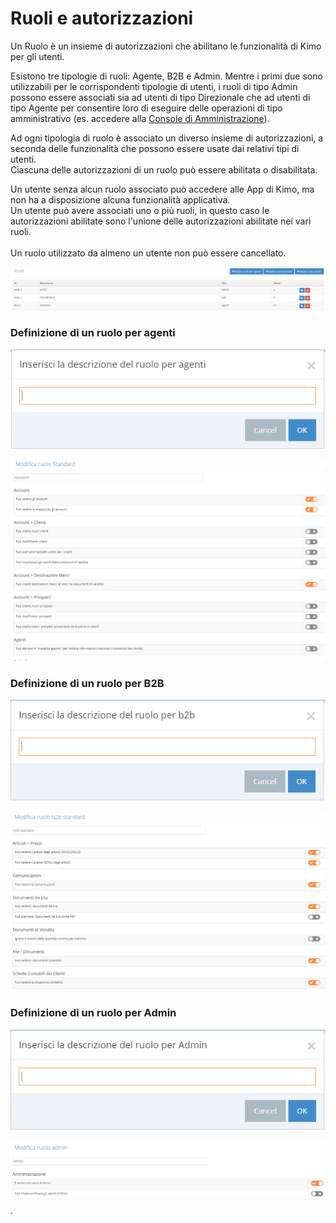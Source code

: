 # Ruoli e autorizzazioni

Un Ruolo è un insieme di autorizzazioni che abilitano le funzionalità di Kimo per gli utenti.

Esistono tre tipologie di ruoli: Agente, B2B e Admin. Mentre i primi due sono utilizzabili per le corrispondenti tipologie di utenti, i ruoli di tipo Admin possono essere associati sia ad utenti di tipo Direzionale che ad utenti di tipo Agente per consentire loro di eseguire delle operazioni di tipo amministrativo (es. accedere alla [Console di Amministrazione](../introduzione/moduli/console-admin.md)).

Ad ogni tipologia di ruolo è associato un diverso insieme di autorizzazioni, a seconda delle funzionalità che possono essere usate dai relativi tipi di utenti.\
Ciascuna delle autorizzazioni di un ruolo può essere abilitata  o disabilitata.

Un utente senza alcun ruolo associato può accedere alle App di Kimo, ma non ha a disposizione alcuna funzionalità applicativa.\
Un utente può avere associati uno o più ruoli, in questo caso le autorizzazioni abilitate sono l'unione delle autorizzazioni abilitate nei vari ruoli.\
\
Un ruolo utilizzato da almeno un utente non può essere cancellato.

![](<../.gitbook/assets/image (13).png>)

### Definizione di un ruolo per agenti

![](<../.gitbook/assets/image (37).png>)

![](<../.gitbook/assets/image (11).png>)

### Definizione di un ruolo per **B2B**

![](<../.gitbook/assets/image (17).png>)

![](<../.gitbook/assets/image (2).png>)

### Definizione di un ruolo per **Admin**

![](<../.gitbook/assets/image (33).png>)

![](<../.gitbook/assets/image (27).png>)
.